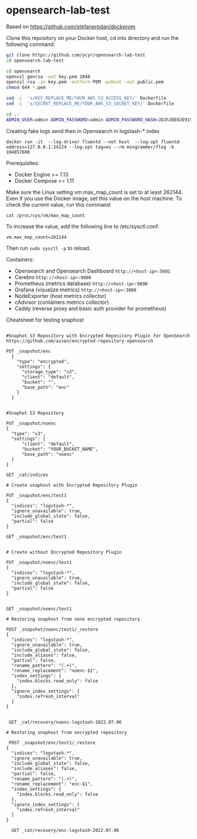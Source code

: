 # opensearch-lab-test

Based on https://github.com/stefanprodan/dockprom


Clone this repository on your Docker host, cd into directory and run the following command:

```bash
git clone https://github.com/ycyr/opensearch-lab-test
cd opensearch-lab-test

cd opensearch
openssl genrsa -out key.pem 2048 
openssl rsa -in key.pem -outform PEM -pubout -out public.pem 
chmod 644 *.pem

sed -i  's/KEY_REPLACE_ME/YOUR_AWS_S3_ACCESS_KEY/' Dockerfile
sed -i  's/SECRET_REPLACE_ME/YOUR_AWS_S3_SECRET_KEY/' Dockerfile

cd ..
ADMIN_USER=admin ADMIN_PASSWORD=admin ADMIN_PASSWORD_HASH=JDJhJDE0JE91S1FrN0Z0VEsyWmhrQVpON1VzdHVLSDkyWHdsN0xNbEZYdnNIZm1pb2d1blg4Y09mL0ZP docker-compose up -d
```
Creating fake logs send then in Opensearch in logstash-* index

```
docker run -it  --log-driver fluentd --net host  --log-opt fluentd-address=127.0.0.1:24224 --log-opt tag=es --rm mingrammer/flog -b 104857600
```

Prerequisites:

* Docker Engine >= 1.13
* Docker Compose >= 1.11

Make sure the Linux setting vm.max_map_count is set to at least 262144. Even if you use the Docker image, set this value on the host machine. To check the current value, run this command:

```
cat /proc/sys/vm/max_map_count
```
To increase the value, add the following line to /etc/sysctl.conf:
```
vm.max_map_count=262144
```
Then run ```sudo sysctl -p``` to reload.

Containers:

* Opensearch and Opensearch Dashboard `http://<host-ip>:5601`
* Cerebro `http://<host-ip>:9000`
* Prometheus (metrics database) `http://<host-ip>:9090`
* Grafana (visualize metrics) `http://<host-ip>:3000`
* NodeExporter (host metrics collector)
* cAdvisor (containers metrics collector)
* Caddy (reverse proxy and basic auth provider for prometheus)

Cheatsheet for testing snaphost

```

#Snaphot S3 Repository with Encrypted Repository Plugin for OpenSearch https://github.com/aiven/encrypted-repository-opensearch

PUT _snapshot/enc
  {
    "type": "encrypted",
    "settings": {
      "storage_type": "s3",   
      "client": "default",
      "bucket": "",
      "base_path": "enc"
    }
  }


#Snaphot S3 Repository 

PUT _snapshot/noenc
{
  "type": "s3",
  "settings": {
      "client": "default",
      "bucket": "YOUR_BUCKET_NAME",
      "base_path": "noenc"
  }
}

GET _cat/indices

# Create snaphost with Encrypted Repository Plugin

PUT _snapshot/enc/test1
{
  "indices": "logstash-*",
  "ignore_unavailable": true,
  "include_global_state": false,
  "partial": false
}

GET _snapshot/enc/test1


# Create without Encrypted Repository Plugin
 
PUT _snapshot/noenc/test1
{
  "indices": "logstash-*",
  "ignore_unavailable": true,
  "include_global_state": false,
  "partial": false
}
 

GET _snapshot/noenc/test1

# Restoring snaphost from none encrypted repository

POST _snapshot/noenc/test1/_restore
{
  "indices": "logstash-*",
  "ignore_unavailable": true,
  "include_global_state": false,
  "include_aliases": false,
  "partial": false,
  "rename_pattern": "(.+)",
  "rename_replacement": "noenc-$1",
  "index_settings": {
    "index.blocks.read_only": false
  },
  "ignore_index_settings": [
    "index.refresh_interval"
  ]
}
 

 GET _cat/recovery/noenc-logstash-2022.07.06
 
# Restoring snaphost from encrypted repository

 POST _snapshot/enc/test1/_restore
{
  "indices": "logstash-*",
  "ignore_unavailable": true,
  "include_global_state": false,
  "include_aliases": false,
  "partial": false,
  "rename_pattern": "(.+)",
  "rename_replacement": "enc-$1",
  "index_settings": {
    "index.blocks.read_only": false
  },
  "ignore_index_settings": [
    "index.refresh_interval"
  ]
}
 
  GET _cat/recovery/enc-logstash-2022.07.06
```
